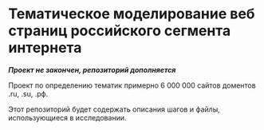 # Тематическое моделирование веб страниц российского сегмента интернета
***Проект не закончен, репозиторий дополняется***

Проект по определению тематик примерно 6 000 000 сайтов доментов .ru, .su, .рф.

Этот репозиторий будет содержать описания шагов и файлы, использующиеся в исследовании.




